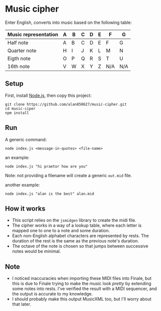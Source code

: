 # Music cipher

Enter English, converts into music based on the following table:

| Music representation | A | B | C | D | E | F | G |
| --- | --- | --- | --- | --- | --- | --- | --- |
| Half note | A | B | C | D | E | F | G |
| Quarter note | H | I | J | K | L | M | N |
| Eigth note | O | P | Q | R | S | T | U | 
| 16th note | V | W | X | Y | Z | N/A | N/A |

## Setup

First, install [Node.js](https://nodejs.org/en/), then copy this project:
```
git clone https://github.com/alan850627/music-cipher.git
cd music-ciper
npm install
```

## Run
A generic command:
```
node index.js <message-in-quotes> <file-name>
```

an example:
```
node index.js "hi praetor how are you"
```
Note: not providing a filename will create a generic `out.mid` file.

another example:
```
node index.js "alan is the best" alan.mid
```

## How it works
* This script relies on the `jsmidgen` library to create the midi file.   
* The cipher works in a way of a lookup table, where each letter is mapped one to one to a note and some duration.   
* Each non-English alphabet characters are represented by rests. The duration of the rest is the same as the previous note's duration.   
* The octave of the note is chosen so that jumps between successive notes would be minimal.

## Note
* I noticed inaccuracies when importing these MIDI files into Finale, but this is due to Finale trying to make the music look _pretty_ by extending some notes into rests. I've verified the result with a MIDI sequencer, and the output is accurate to my knowledge. 
* I should probably make this output MusicXML too, but I'll worry about that later.
